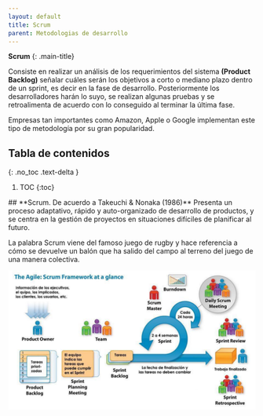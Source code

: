 ```yaml
---
layout: default
title: Scrum
parent: Metodologias de desarrollo
---
```


**Scrum**
{: .main-title}

Consiste en realizar un análisis de los requerimientos del sistema **(Product Backlog)** señalar cuáles serán los objetivos a corto o mediano plazo dentro de un sprint, es decir en la fase de desarrollo. Posteriormente los desarrolladores harán lo suyo, se realizan algunas pruebas y se retroalimenta de acuerdo con lo conseguido al terminar la última fase.

Empresas tan importantes como Amazon, Apple o Google implementan este tipo de metodología por su gran popularidad.

## Tabla de contenidos
{: .no_toc .text-delta }

1. TOC
{:toc}

<div class="code-example" markdown="1">
## **Scrum. De acuerdo a Takeuchi & Nonaka (1986)**
Presenta un proceso adaptativo, rápido y auto-organizado de desarrollo de productos, y se centra en la gestión de proyectos en situaciones difíciles de planificar al futuro. 

La palabra Scrum viene del famoso juego de rugby y hace referencia a cómo se devuelve un balón que ha salido del campo al terreno del juego de una manera colectiva.
</div>

<div class="code-example" markdown="1">

<img src="scrum.png" alt="Imagén Scrum">

</div>